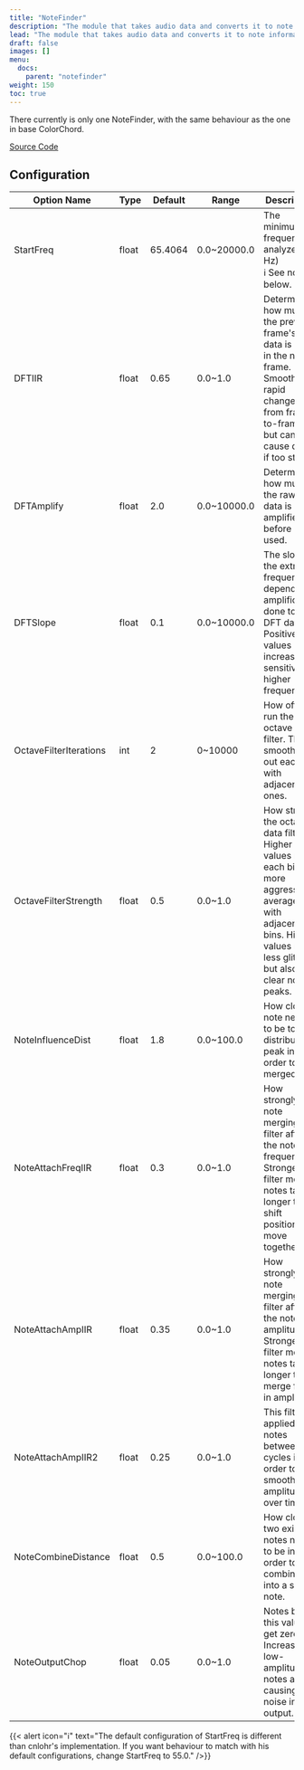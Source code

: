 ```yaml
---
title: "NoteFinder"
description: "The module that takes audio data and converts it to note information."
lead: "The module that takes audio data and converts it to note information."
draft: false
images: []
menu: 
  docs:
    parent: "notefinder"
weight: 150
toc: true
---
```


There currently is only one NoteFinder, with the same behaviour as the one in base ColorChord.

[Source Code](https://github.com/CaiB/ColorChord.NET/blob/master/ColorChord.NET/NoteFinder/BaseNoteFinder.cs)

## Configuration

<table class="table table-dark">
    <thead class="thead-dark">
        <tr>
            <th scope="col">Option Name</th>
            <th scope="col">Type</th>
            <th scope="col">Default</th>
            <th scope="col">Range</th>
            <th scope="col">Description</th>
        </tr>
    </thead>
    <tbody>
        <tr>
            <td>StartFreq</td>
            <td>float</td>
            <td>65.4064</td>
            <td>0.0~20000.0</td>
            <td>The minimum frequency analyzed. (in Hz)<br />ℹ️ See note below.</td>
        </tr>
        <tr>
            <td>DFTIIR</td>
            <td>float</td>
            <td>0.65</td>
            <td>0.0~1.0</td>
            <td>Determines how much the previous frame's DFT data is used in the next frame. Smooths out rapid changes from frame-to-frame, but can cause delay if too strong.</td>
        </tr>
        <tr>
            <td>DFTAmplify</td>
            <td>float</td>
            <td>2.0</td>
            <td>0.0~10000.0</td>
            <td>Determines how much the raw DFT data is amplified before being used.</td>
        </tr>
        <tr>
            <td>DFTSlope</td>
            <td>float</td>
            <td>0.1</td>
            <td>0.0~10000.0</td>
            <td>The slope of the extra frequency-dependent amplification done to raw DFT data. Positive values increase sensitivity at higher frequencies.</td>
        </tr>
        <tr>
            <td>OctaveFilterIterations</td>
            <td>int</td>
            <td>2</td>
            <td>0~10000</td>
            <td>How often to run the octave data filter. This smoothes out each bin with adjacent ones.</td>
        </tr>
        <tr>
            <td>OctaveFilterStrength</td>
            <td>float</td>
            <td>0.5</td>
            <td>0.0~1.0</td>
            <td>How strong the octave data filter is. Higher values mean each bin is more aggressively averaged with adjacent bins. Higher values mean less glitchy, but also less clear note peaks.</td>
        </tr>
        <tr>
            <td>NoteInfluenceDist</td>
            <td>float</td>
            <td>1.8</td>
            <td>0.0~100.0</td>
            <td>How close a note needs to be to a distribution peak in order to be merged.</td>
        </tr>
        <tr>
            <td>NoteAttachFreqIIR</td>
            <td>float</td>
            <td>0.3</td>
            <td>0.0~1.0</td>
            <td>How strongly the note merging filter affects the note frequency. Stronger filter means notes take longer to shift positions to move together.</td>
        </tr>
        <tr>
            <td>NoteAttachAmpIIR</td>
            <td>float</td>
            <td>0.35</td>
            <td>0.0~1.0</td>
            <td>How strongly the note merging filter affects the note amplitude. Stronger filter means notes take longer to merge fully in amplitude.</td>
        </tr>
        <tr>
            <td>NoteAttachAmpIIR2</td>
            <td>float</td>
            <td>0.25</td>
            <td>0.0~1.0</td>
            <td>This filter is applied to notes between cycles in order to smooth their amplitudes over time.</td>
        </tr>
        <tr>
            <td>NoteCombineDistance</td>
            <td>float</td>
            <td>0.5</td>
            <td>0.0~100.0</td>
            <td>How close two existing notes need to be in order to get combined into a single note.</td>
        </tr>
        <tr>
            <td>NoteOutputChop</td>
            <td>float</td>
            <td>0.05</td>
            <td>0.0~1.0</td>
            <td>Notes below this value get zeroed. Increase if low-amplitude notes are causing noise in output.</td>
        </tr>
    </tbody>
</table>

{{< alert icon="ℹ️" text="The default configuration of StartFreq is different than cnlohr's implementation. If you want behaviour to match with his default configurations, change StartFreq to 55.0." />}}